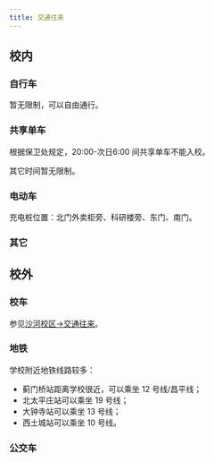 ```yaml
---
title: 交通往来
---
```


## 校内

### 自行车

暂无限制，可以自由通行。

### 共享单车

根据保卫处规定，20:00-次日6:00 间共享单车不能入校。

其它时间暂无限制。

### 电动车

充电桩位置：北门外卖柜旁、科研楼旁、东门、南门。

### 其它

## 校外

### 校车

参见[沙河校区->交通往来](/沙河校区/交通往来#校车)。

### 地铁

学校附近地铁线路较多：

- 蓟门桥站距离学校很近，可以乘坐 12 号线/昌平线；
- 北太平庄站可以乘坐 19 号线；
- 大钟寺站可以乘坐 13 号线；
- 西土城站可以乘坐 10 号线。

### 公交车
